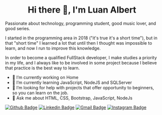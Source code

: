 <h1 align="center">
  Hi there 👋, I'm Luan Albert
</h1>
<p>

Passionate about technology, programming student, good music lover, and good series.

I started in the programming area in 2018 ("it's true it's a short time"), but in that "short time" I learned a lot that until then I thought was impossible to learn, and now I run to improve this knowledge.

In order to become a qualified FullStack developer, I make studies a priority in my life, and I always like to be involved in some project because I believe that practice is the best way to learn.
</p>

- 🔭 I’m currently working on Home
- 🌱 I’m currently learning JavaScript, NodeJS and SQLServer
- 🤔 I’m looking for help with projects that offer opportunity to beginners, so you can learn on the job.
- 💬 Ask me about HTML, CSS, Bootstrap, JavaScript, NodeJs



[![Github Badge](https://img.shields.io/badge/-Github-000?style=flat-square&logo=Github&logoColor=white&link=https://github.com/lucasgdb)](https://github.com/luanalbert)
[![Linkedin Badge](https://img.shields.io/badge/-LinkedIn-blue?style=flat-square&logo=Linkedin&logoColor=white&link=https://www.linkedin.com/in/luan-albert/)](https://www.linkedin.com/in/luan-albert/)
[![Gmail Badge](https://img.shields.io/badge/-Gmail-c14438?style=flat-square&logo=Gmail&logoColor=white&link=mailto:contatoluanalbert@gmail.com)](mailto:contatoluanalbert@gmail.com)
[![Instagram Badge](https://img.shields.io/badge/-Instagram-C13584?style=flat-square&labelColor=C13584&logo=instagram&logoColor=white&link=https://www.instagram.com/luanzinhoalbert/)](https://www.instagram.com/luanzinhoalbert/)


